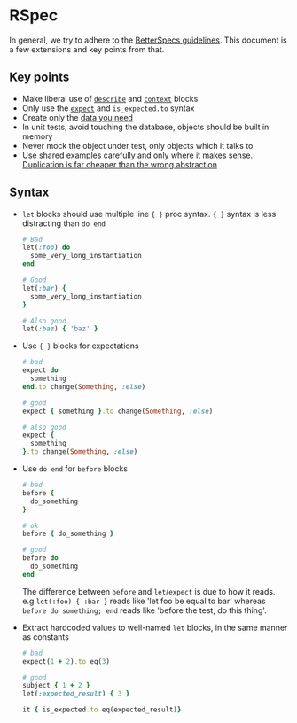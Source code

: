 # RSpec

In general, we try to adhere to the [BetterSpecs
guidelines](http://betterspecs.org/). This document is a few extensions and key
points from that.

## Key points

- Make liberal use of [`describe`](http://betterspecs.org/#describe) and
  [`context`](http://betterspecs.org/#contexts) blocks
- Only use the [`expect`](http://betterspecs.org/#expect) and
  `is_expected.to` syntax
- Create only the [data you need](http://betterspecs.org/#data)
- In unit tests, avoid touching the database, objects should be built in memory
- Never mock the object under test, only objects which it talks to
- Use shared examples carefully and only where it makes sense. [Duplication is
  far cheaper than the wrong
  abstraction](https://www.sandimetz.com/blog/2016/1/20/the-wrong-abstraction)

## Syntax

- `let` blocks should use multiple line `{ }` proc syntax. `{ }` syntax is less
  distracting than `do end`

  ```ruby
  # Bad
  let(:foo) do
    some_very_long_instantiation
  end

  # Good
  let(:bar) {
    some_very_long_instantiation
  }

  # Also good
  let(:baz) { 'baz' }
  ```

- Use `{ }` blocks for expectations

  ```ruby
  # bad
  expect do
    something
  end.to change(Something, :else)

  # good
  expect { something }.to change(Something, :else)

  # also good
  expect {
    something
  }.to change(Something, :else)
  ```

- Use `do end` for `before` blocks

  ```ruby
  # bad
  before {
    do_something
  }

  # ok
  before { do_something }

  # good
  before do
    do_something
  end
  ```

  The difference between `before` and `let`/`expect` is due to how it reads.
  e.g `let(:foo) { :bar }` reads like 'let foo be equal to bar' whereas
  `before do something; end` reads like 'before the test, do this thing'.

- Extract hardcoded values to well-named `let` blocks, in the same manner as
  constants

  ```ruby
  # bad
  expect(1 + 2).to eq(3)

  # good
  subject { 1 + 2 }
  let(:expected_result) { 3 }

  it { is_expected.to eq(expected_result)}
  ```
